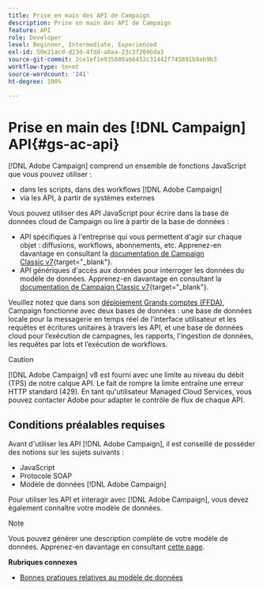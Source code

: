 ```yaml
---
title: Prise en main des API de Campaign
description: Prise en main des API de Campaign
feature: API
role: Developer
level: Beginner, Intermediate, Experienced
exl-id: 50e21acd-d23d-4fdd-a8aa-23c3f209bda3
source-git-commit: 2ce1ef1e935080a66452c31442f745891b9ab9b3
workflow-type: tm+mt
source-wordcount: '241'
ht-degree: 100%

---
```


# Prise en main des [!DNL Campaign] API{#gs-ac-api}

[!DNL Adobe Campaign] comprend un ensemble de fonctions JavaScript que vous pouvez utiliser :

* dans les scripts, dans des workflows [!DNL Adobe Campaign]
* via les API, à partir de systèmes externes

Vous pouvez utiliser des API JavaScript pour écrire dans la base de données cloud de Campaign ou lire à partir de la base de données :

* API spécifiques à l&#39;entreprise qui vous permettent d&#39;agir sur chaque objet : diffusions, workflows, abonnements, etc. Apprenez-en davantage en consultant la [documentation de Campaign Classic v7](https://experienceleague.adobe.com/docs/campaign-classic/using/configuring-campaign-classic/api/business-oriented-apis.html?lang=fr){target="_blank"}.
* API génériques d&#39;accès aux données pour interroger les données du modèle de données. Apprenez-en davantage en consultant la [documentation de Campaign Classic v7](https://experienceleague.adobe.com/docs/campaign-classic/using/configuring-campaign-classic/api/data-oriented-apis.html?lang=fr){target="_blank"}.

Veuillez notez que dans son [déploiement Grands comptes (FFDA)](../architecture/enterprise-deployment.md), Campaign fonctionne avec deux bases de données : une base de données locale pour la messagerie en temps réel de l’interface utilisateur et les requêtes et écritures unitaires à travers les API, et une base de données cloud pour l’exécution de campagnes, les rapports, l&#39;ingestion de données, les requêtes par lots et l’exécution de workflows.

>[!CAUTION]
>
>[!DNL Adobe Campaign] v8 est fourni avec une limite au niveau du débit (TPS) de notre calque API. Le fait de rompre la limite entraîne une erreur HTTP standard (429). En tant qu&#39;utilisateur Managed Cloud Services, vous pouvez contacter Adobe pour adapter le contrôle de flux de chaque API.

## Conditions préalables requises

Avant d&#39;utiliser les API [!DNL Adobe Campaign], il est conseillé de posséder des notions sur les sujets suivants :

* JavaScript
* Protocole SOAP
* Modèle de données [!DNL Adobe Campaign]

Pour utiliser les API et interagir avec [!DNL Adobe Campaign], vous devez également connaître votre modèle de données.

>[!NOTE]
>Vous pouvez générer une description complète de votre modèle de données. Apprenez-en davantage en consultant [cette page](datamodel.md).


**Rubriques connexes**

* [Bonnes pratiques relatives au modèle de données](datamodel-best-practices.md)
